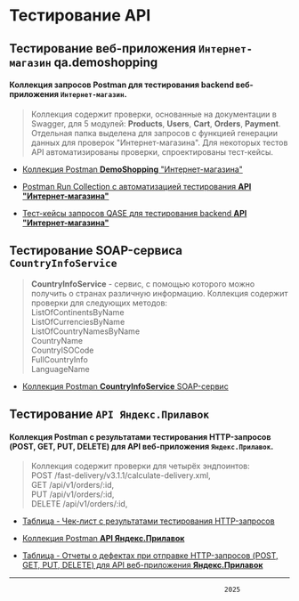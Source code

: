 # Тестирование API

## Тестирование веб-приложения `Интернет-магазин` qa.demoshopping

#### Коллекция запросов Postman для тестирования backend веб-приложения `Интернет-магазин`.
> Коллекция содержит проверки, основанные на документации в Swagger, для 5 модулей: **Products**, **Users**, **Cart**, **Orders**, **Payment**. Отдельная папка выделена для запросов с функцией генерации данных для проверок "Интернет-магазина". Для некоторых тестов API автоматизированы проверки, спроектированы тест-кейсы.
- [Коллекция Postman **DemoShopping** "Интернет-магазина"](https://github.com/Morrhat/api/blob/main/DemoShopping.postman_collection.json)

- [Postman Run Collection с автоматизацией тестирования **API "Интернет-магазина"**](https://github.com/Morrhat/api/blob/main/DemoShopping.postman_test_run.json)

- [Тест-кейсы запросов QASE для тестирования backend **API "Интернет-магазина"**](https://github.com/Morrhat/api/blob/main/API%20Testing%20-G9-2025-01-20.pdf)


## Тестирование SOAP-сервиса `CountryInfoService` 
> **CountryInfoService** - сервис, с помощью которого можно получить о странах различную информацию.
> Коллекция содержит проверки для следующих методов: <br>
> ListOfContinentsByName <br>
> ListOfCurrenciesByName <br>
> ListOfCountryNamesByName <br>
> CountryName <br>
> CountryISOCode <br>
> FullCountryInfo <br>
> LanguageName  <br>
- [Коллекция Postman **CountryInfoService** SOAP-сервис](https://github.com/Morrhat/api/blob/main/SOAP-service.postman_collection.json)



## Тестирование `API Яндекс.Прилавок`

#### Коллекция Postman с результатами тестирования HTTP-запросов (POST, GET, PUT, DELETE) для API веб-приложения `Яндекс.Прилавок`.
> Коллекция содержит проверки для четырёх эндпоинтов: <br>
> POST /fast-delivery/v3.1.1/calculate-delivery.xml,<br>
> GET /api/v1/orders/:id,<br>
> PUT /api/v1/orders/:id, <br>
> DELETE /api/v1/orders/:id, 
- [Таблица - Чек-лист с результатами тестирования HTTP-запросов](https://docs.google.com/spreadsheets/d/1G63bnfarMwZ9nyfRYtR0g2ipdNGesBzKfSVHo5EXqBI/edit?usp=sharing)

- [Коллекция Postman **API Яндекс.Прилавок**](https://github.com/Morrhat/api/blob/main/%D0%A2%D0%B5%D1%81%D1%82%D0%B8%D1%80%D0%BE%D0%B2%D0%B0%D0%BD%D0%B8%D0%B5%20API%20%D0%AF%D0%BD%D0%B4%D0%B5%D0%BA%D1%81.%D0%9F%D1%80%D0%B8%D0%BB%D0%B0%D0%B2%D0%BE%D0%BA.postman_collection.json)

- [Таблица - Отчеты о дефектах при отправке HTTP-запросов (POST, GET, PUT, DELETE) для API веб-приложения **Яндекс.Прилавок**](https://docs.google.com/spreadsheets/d/1dfRfFcslteLSWSj74QBCkPOT0C7qQ9x8Iq7J1LCCZWs/edit?usp=sharing)





---
                                                          2025


